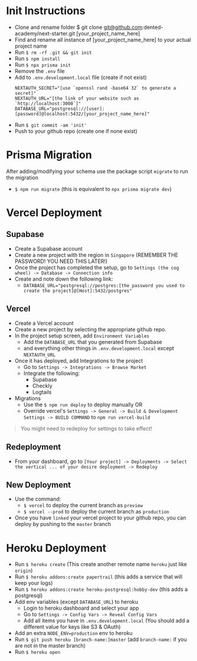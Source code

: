 # Init Instructions

- Clone and rename folder $ git clone git@github.com:dented-academy/next-starter.git [your_project_name_here]
- Find and rename all instance of [your_project_name_here] to your actual project name
- Run `$ rm -rf .git && git init`
- Run `$ npm install`
- Run `$ npx prisma init`
- Remove the `.env` file
- Add to `.env.development.local` file (create if not exist)
  ```env
  NEXTAUTH_SECRET="[use `openssl rand -base64 32` to generate a secret]"
  NEXTAUTH_URL="[the link of your website such as `http://localhost:3000`]"
  DATABASE_URL="postgresql://[user]:[password]@localhost:5432/[your_project_name_here]"
  ```
- Run `$ git commit -am 'init'`
- Push to your github repo (create one if none exist)

# Prisma Migration

After adding/modifying your schema use the package script `migrate` to run the migration

- `$ npm run migrate` (this is equivalent to `npx prisma migrate dev`)

# Vercel Deployment

## Supabase

- Create a Supabase account
- Create a new project with the region in `Singapore` (REMEMBER THE PASSWORD! YOU NEED THIS LATER!)
- Once the project has completed the setup, go to `Settings (the cog wheel) -> Database -> Connection info`
- Create and note down the following link:
  - `DATABASE_URL="postgresql://postgres:[the password you used to create the project]@[Host]:5432/postgres"`

## Vercel

- Create a Vercel account
- Create a new project by selecting the appropriate github repo.
- In the project setup screen, add `Environment Variables`
  - Add the `DATABASE_URL` that you generated from Supabase
  - and everything other things in `.env.development.local` except `NEXTAUTH_URL`
- Once it has deployed, add Integrations to the project
  - Go to `Settings -> Integrations -> Browse Market`
  - Integrate the following:
    - Supabase
    - Checkly
    - Logtails
- Migrations
  - Use the `$ npm run deploy` to deploy manually OR
  - Override vercel's `Settings -> General -> Build & Development Settings -> BUILD COMMAND` to `npm run vercel-build`

> You might need to redeploy for settings to take effect!

## Redeployment

- From your dashboard, go to `[Your project] -> Deployments -> Select the vertical ... of your desire deployment -> Redeploy`

## New Deployment

- Use the command:
  - `$ vercel` to deploy the current branch as `preview`
  - `$ vercel --prod` to deploy the current branch as `production`
- Once you have `linked` your vercel project to your github repo, you can deploy by pushing to the `master` branch

# Heroku Deployment

- Run `$ heroku create` (This create another remote name `heroku` just like `origin`)
- Run `$ heroku addons:create papertrail` (this adds a service that will keep your logs)
- Run `$ heroku addons:create heroku-postgresql:hobby-dev` (this adds a postgresql)
- Add env variables (except `DATABASE_URL`) to heroku
  - Login to heroku dashboard and select your app
  - Go to `Settings -> Config Vars -> Reveal Config Vars`
  - Add all items you have in `.env.development.local` (You should add a different value for keys like S3 & OAuth)
- Add an extra `NODE_ENV=production` env to heroku
- Run `$ git push heroku [branch-name:]master` (add `branch-name:` if you are not in the master branch)
- Run `$ heroku open`
